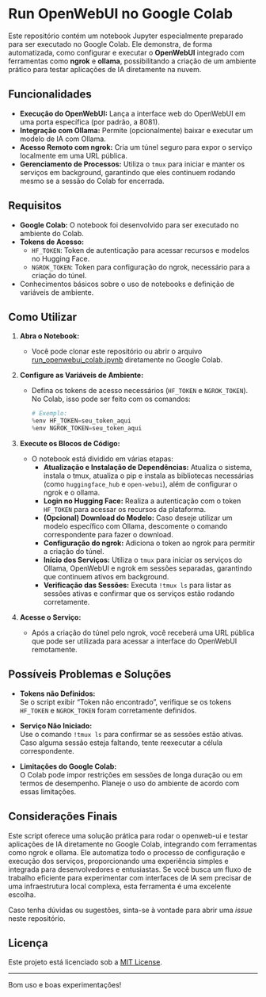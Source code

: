 # Run OpenWebUI no Google Colab

Este repositório contém um notebook Jupyter especialmente preparado para ser executado no Google Colab. Ele demonstra, de forma automatizada, como configurar e executar o **OpenWebUI** integrado com ferramentas como **ngrok** e **ollama**, possibilitando a criação de um ambiente prático para testar aplicações de IA diretamente na nuvem.

## Funcionalidades

- **Execução do OpenWebUI:** Lança a interface web do OpenWebUI em uma porta específica (por padrão, a 8081).
- **Integração com Ollama:** Permite (opcionalmente) baixar e executar um modelo de IA com Ollama.
- **Acesso Remoto com ngrok:** Cria um túnel seguro para expor o serviço localmente em uma URL pública.
- **Gerenciamento de Processos:** Utiliza o `tmux` para iniciar e manter os serviços em background, garantindo que eles continuem rodando mesmo se a sessão do Colab for encerrada.

## Requisitos

- **Google Colab:** O notebook foi desenvolvido para ser executado no ambiente do Colab.
- **Tokens de Acesso:**
  - `HF_TOKEN`: Token de autenticação para acessar recursos e modelos no Hugging Face.
  - `NGROK_TOKEN`: Token para configuração do ngrok, necessário para a criação do túnel.
- Conhecimentos básicos sobre o uso de notebooks e definição de variáveis de ambiente.

## Como Utilizar

1. **Abra o Notebook:**
   - Você pode clonar este repositório ou abrir o arquivo [run_openwebui_colab.ipynb](https://github.com/rodrigocardosodev/run-openweb-ui-google-colab/blob/master/run_openwebui_colab.ipynb) diretamente no Google Colab.

2. **Configure as Variáveis de Ambiente:**
   - Defina os tokens de acesso necessários (`HF_TOKEN` e `NGROK_TOKEN`). No Colab, isso pode ser feito com os comandos:
     ```python
     # Exemplo:
     %env HF_TOKEN=seu_token_aqui
     %env NGROK_TOKEN=seu_token_aqui
     ```
     
3. **Execute os Blocos de Código:**
   - O notebook está dividido em várias etapas:
     - **Atualização e Instalação de Dependências:** Atualiza o sistema, instala o tmux, atualiza o pip e instala as bibliotecas necessárias (como `huggingface_hub` e `open-webui`), além de configurar o ngrok e o ollama.
     - **Login no Hugging Face:** Realiza a autenticação com o token `HF_TOKEN` para acessar os recursos da plataforma.
     - **(Opcional) Download do Modelo:** Caso deseje utilizar um modelo específico com Ollama, descomente o comando correspondente para fazer o download.
     - **Configuração do ngrok:** Adiciona o token ao ngrok para permitir a criação do túnel.
     - **Início dos Serviços:** Utiliza o `tmux` para iniciar os serviços do Ollama, OpenWebUI e ngrok em sessões separadas, garantindo que continuem ativos em background.
     - **Verificação das Sessões:** Executa `!tmux ls` para listar as sessões ativas e confirmar que os serviços estão rodando corretamente.
   
4. **Acesse o Serviço:**
   - Após a criação do túnel pelo ngrok, você receberá uma URL pública que pode ser utilizada para acessar a interface do OpenWebUI remotamente.

## Possíveis Problemas e Soluções

- **Tokens não Definidos:**  
  Se o script exibir “Token não encontrado”, verifique se os tokens `HF_TOKEN` e `NGROK_TOKEN` foram corretamente definidos.

- **Serviço Não Iniciado:**  
  Use o comando `!tmux ls` para confirmar se as sessões estão ativas. Caso alguma sessão esteja faltando, tente reexecutar a célula correspondente.

- **Limitações do Google Colab:**  
  O Colab pode impor restrições em sessões de longa duração ou em termos de desempenho. Planeje o uso do ambiente de acordo com essas limitações.

## Considerações Finais

Este script oferece uma solução prática para rodar o openweb-ui e testar aplicações de IA diretamente no Google Colab, integrando com ferramentas como ngrok e ollama. Ele automatiza todo o processo de configuração e execução dos serviços, proporcionando uma experiência simples e integrada para desenvolvedores e entusiastas. Se você busca um fluxo de trabalho eficiente para experimentar com interfaces de IA sem precisar de uma infraestrutura local complexa, esta ferramenta é uma excelente escolha.

Caso tenha dúvidas ou sugestões, sinta-se à vontade para abrir uma _issue_ neste repositório.

## Licença

Este projeto está licenciado sob a [MIT License](LICENSE).

---

Bom uso e boas experimentações!
